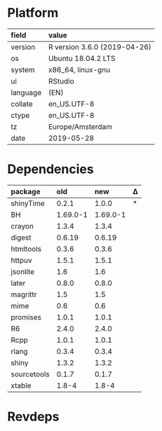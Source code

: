 # Platform

|field    |value                        |
|:--------|:----------------------------|
|version  |R version 3.6.0 (2019-04-26) |
|os       |Ubuntu 18.04.2 LTS           |
|system   |x86_64, linux-gnu            |
|ui       |RStudio                      |
|language |(EN)                         |
|collate  |en_US.UTF-8                  |
|ctype    |en_US.UTF-8                  |
|tz       |Europe/Amsterdam             |
|date     |2019-05-28                   |

# Dependencies

|package     |old      |new      |Δ  |
|:-----------|:--------|:--------|:--|
|shinyTime   |0.2.1    |1.0.0    |*  |
|BH          |1.69.0-1 |1.69.0-1 |   |
|crayon      |1.3.4    |1.3.4    |   |
|digest      |0.6.19   |0.6.19   |   |
|htmltools   |0.3.6    |0.3.6    |   |
|httpuv      |1.5.1    |1.5.1    |   |
|jsonlite    |1.6      |1.6      |   |
|later       |0.8.0    |0.8.0    |   |
|magrittr    |1.5      |1.5      |   |
|mime        |0.6      |0.6      |   |
|promises    |1.0.1    |1.0.1    |   |
|R6          |2.4.0    |2.4.0    |   |
|Rcpp        |1.0.1    |1.0.1    |   |
|rlang       |0.3.4    |0.3.4    |   |
|shiny       |1.3.2    |1.3.2    |   |
|sourcetools |0.1.7    |0.1.7    |   |
|xtable      |1.8-4    |1.8-4    |   |

# Revdeps

